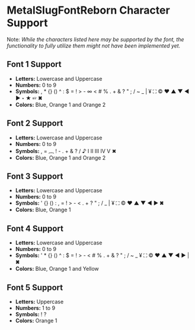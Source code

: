 # MetalSlugFontReborn Character Support

Note: _While the characters listed here may be supported by the font, the functionality to fully utilize them might not have been implemented yet._

## Font 1 Support

- **Letters:** Lowercase and Uppercase
- **Numbers:** 0 to 9
- **Symbols:** , * {} () ^ : $ = ! > - ∞ < # % . + & ? " ; / ~ _ | ¥ ⛶ © ♥ ▲ ▼ ◀ ▶ ⋆ ★ ☞ ✖
- **Colors:** Blue, Orange 1 and Orange 2

## Font 2 Support

- **Letters:** Lowercase and Uppercase
- **Numbers:** 0 to 9
- **Symbols:** , = ︷ ! - . + & ? / ♪ Ⅰ Ⅱ Ⅲ Ⅳ Ⅴ ✖
- **Colors:** Blue, Orange 1 and Orange 2

## Font 3 Support

- **Letters:** Lowercase and Uppercase
- **Numbers:** 0 to 9
- **Symbols:** ' {} () : , = ! > - < . + ? " ; / _ | ¥ ⛶ © ♥ ▲ ▼ ◀ ▶ ✖
- **Colors:** Blue, Orange 1

## Font 4 Support

- **Letters:** Lowercase and Uppercase
- **Numbers:** 0 to 9
- **Symbols:** ' * {} () ^ : $ = ! > - < # % . + & ? " ; / ~ _ ¥ ⛶ © ♥ ▲ ▼ ◀ ▶ | ✖
- **Colors:** Blue, Orange 1 and Yellow

## Font 5 Support

- **Letters:** Uppercase
- **Numbers:** 1 to 9
- **Symbols:** ! ?
- **Colors:** Orange 1
